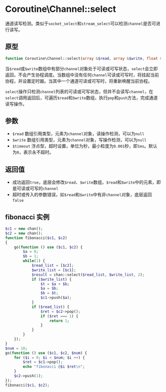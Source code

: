 # Coroutine\Channel::select

通道读写检测。类似于`socket_select`和`stream_select`可以检测`channel`是否可进行读写。

原型
----
```php
function Coroutine\Channel::select(array &$read, array &$write, float $timeout = 0);
```

当`$read`或`$write`数组中有部分`channel`对象处于可读或可写状态，`select`会立即返回，不会产生协程调度。当数组中没有任何`channel`可读或可写时，将挂起当前协程，并设置定时器。当其中一个通道可读或可写时，将重新唤醒当前协程。

`select`操作只检测`channel`列表的可读或可写状态，但并不会读写`channel`，在`select`调用返回后，可遍历`$read`和`$write`数组，执行`pop`和`push`方法，完成通道读写操作。

参数
----
* `$read` 数组引用类型，元素为`channel`对象，读操作检测，可以为`null`
* `$write` 数组引用类型，元素为`channel`对象，写操作检测，可以为`null`
* `$timeout` 浮点型，超时设置，单位为秒，最小粒度为`0.001`秒，即`1ms`。默认为`0`，表示永不超时。

返回值
----
* 成功返回`true`，底层会修改`$read`、`$write`数组，`$read`和`$write`中的元素，即是可读或可写的`channel`
* 超时或传入的参数错误，如`$read`和`$write`中有非`channel`对象，底层返回`false`


fibonacci 实例
----
```php
$c1 = new chan();
$c2 = new chan();
function fibonacci($c1, $c2)
{
    go(function () use ($c1, $c2) {
        $a = 0;
        $b = 1;
        while(1) {
            $read_list = [$c2];
            $write_list = [$c1];
            $result = chan::select($read_list, $write_list, 2);
            if ($write_list) {
                $t = $a + $b;
                $a = $b;
                $b = $t;
                $c1->push($a);
            }
            if ($read_list) {
                $ret = $c2->pop();
                if ($ret === 1) {
                    return 1;
                }
            }
        }
    });
}
$num = 10;
go(function () use ($c1, $c2, $num) {
    for ($i = 0; $i < $num; $i ++) {
        $ret = $c1->pop();
        echo "fibonacci @$i $ret\n";
    }
    $c2->push(1);
});    
fibonacci($c1, $c2);
```